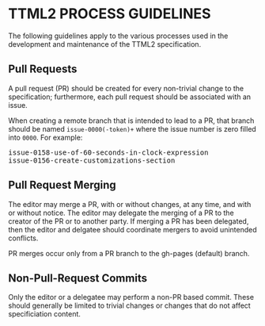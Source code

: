 # TTML2 PROCESS GUIDELINES

The following guidelines apply to the various processes used in the development and maintenance of the TTML2 specification.

## Pull Requests

A pull request (PR) should be created for every non-trivial change to the specification; furthermore, each pull request should be associated with an issue.

When creating a remote branch that is intended to lead to a PR, that branch should be named ``issue-0000(-token)+`` where the issue number is zero filled into ``0000``. For example:

<pre>
issue-0158-use-of-60-seconds-in-clock-expression
issue-0156-create-customizations-section
</pre>

## Pull Request Merging

The editor may merge a PR, with or without changes, at any time, and with or without notice. The editor may delegate the merging of a PR to the creator of the PR or to another party. If merging a PR has been delegated, then the editor and delgatee should coordinate mergers to avoid unintended conflicts.

PR merges occur only from a PR branch to the gh-pages (default) branch.

## Non-Pull-Request Commits

Only the editor or a delegatee may perform a non-PR based commit. These should generally be limited to trivial changes or changes that do not affect specificiation content.
